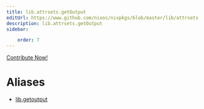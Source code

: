```yaml
---
title: lib.attrsets.getOutput
editUrl: https://www.github.com/nixos/nixpkgs/blob/master/lib/attrsets.nix#L1178C15
description: lib.attrsets.getOutput
sidebar:

    order: 7
---
```


<a href="https://www.github.com/nixos/nixpkgs/blob/master/lib/attrsets.nix#L1178C15">Contribute Now!</a>


# Aliases

- [lib.getoutput](/nix-doc-comments/reference/lib/lib-getoutput)


